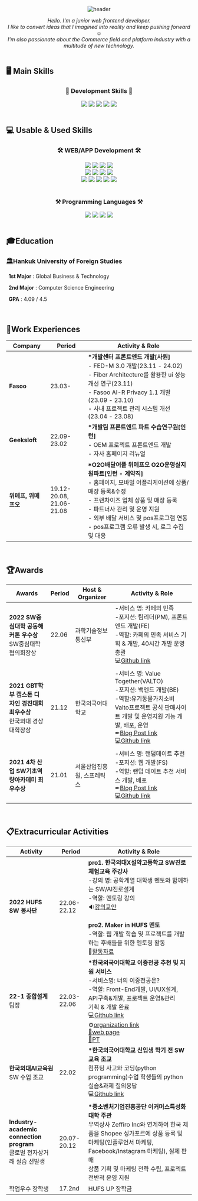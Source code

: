 <div align="center">
   
![header](https://capsule-render.vercel.app/api?type=waving&color=1E90FF&height=300&section=header&text=JaeyunJung's%20Github&fontSize=60)
   
   <div>
      <em>Hello. I'm a junior web frontend developer.<br/>
I like to convert ideas that I imagined into reality and keep pushing forward ☺️<br/>
I'm also passionate about the Commerce field and platform industry with a multitude of new technology.</em>
   </div>
   <br/>
<!--    <div align="center">
      <h3>✉️ Contact ✉️</h3>
       <img src="https://img.shields.io/badge/rangyun36@gmail.com-EA4335?style=flat-square&logo=Gmail&logoColor=white">
       <div>
      <a href="https://blog.naver.com/rangyun"><img src="https://img.shields.io/badge/blog-369F36?style=for-the-badge&logo=Blogger&logoColor=white&link=https://blog.naver.com/rangyun"/></a> 
      <a href="https://www.instagram.com/again_yunn/"><img src="https://img.shields.io/badge/instagram-E4405F?style=for-the-badge&logo=Instagram&logoColor=white&link=https://www.instagram.com/again_yunn/"/></a> 
      </div>
   </div> -->
   
   <div align="start">
      <h2>🖥️ Main Skills</h2>
   </div>
   <div align="center">
      <h3>🏢 Development Skills 🏢</h3>
      <div>
         <img src="https://img.shields.io/badge/typescript-3178C6?style=for-the-badge&logo=Typescript&logoColor=white">
         <img src="https://img.shields.io/badge/react-61DAFB?style=for-the-badge&logo=React&logoColor=black"> 
         <img src="https://img.shields.io/badge/redux-764ABC?style=for-the-badge&logo=Redux&logoColor=white">
         <img src="https://img.shields.io/badge/sass-CC6699?style=for-the-badge&logo=Sass&logoColor=white">
         <img src="https://img.shields.io/badge/styledComponents-DB7093?style=for-the-badge&logo=styledComponents&logoColor=white">
      </div>
   </div>
   
   
   <br/>

   <div align="start">
      <h2>💻 Usable & Used Skills</h2>
   </div>
   <div align="center">
      <h3>🛠 WEB/APP Development 🛠</h3>
<!--       <div> </div> -->
      <div>
      <img src="https://img.shields.io/badge/html5-E34F26?style=for-the-badge&logo=Html5&logoColor=white">
        <img src="https://img.shields.io/badge/css-1572B6?style=for-the-badge&logo=Css3&logoColor=white">
        <img src="https://img.shields.io/badge/sass-CC6699?style=for-the-badge&logo=Sass&logoColor=white">
        <img src="https://img.shields.io/badge/react-61DAFB?style=for-the-badge&logo=React&logoColor=black"> 
      </div>
      <div>
        <img src="https://img.shields.io/badge/springBoot-6DB33F?style=for-the-badge&logo=springBoot&logoColor=white">
        <img src="https://img.shields.io/badge/django-092E20?style=for-the-badge&logo=Django&logoColor=white">
        <img src="https://img.shields.io/badge/next-000000?style=for-the-badge&logo=Next.js&logoColor=white">
        <img src="https://img.shields.io/badge/vue-4FC08D?style=for-the-badge&logo=Vue.js&logoColor=white">
      </div>
      <div>
         <img src="https://img.shields.io/badge/figma-F24E1E?style=for-the-badge&logo=Figma&logoColor=white">
         <img src="https://img.shields.io/badge/postman-FF6C37?style=for-the-badge&logo=Postman&logoColor=white">
         <img src="https://img.shields.io/badge/swagger-85EA2D?style=for-the-badge&logo=Swagger&logoColor=white">
         <img src="https://img.shields.io/badge/vultr-007BFC?style=for-the-badge&logo=Vultr&logoColor=white">
         <img src="https://img.shields.io/badge/aws-FF9900?style=for-the-badge&logo=AmazonEC2&logoColor=white">
      </div>
   </div>
   
   <br/>
   <div align="center">
      <h3>⚒ Programming Languages ⚒</h3>
          <img src="https://img.shields.io/badge/typescript-3178C6?style=for-the-badge&logo=Typescript&logoColor=white">
          <img src="https://img.shields.io/badge/javascript-F7DF1E?style=for-the-badge&logo=Javascript&logoColor=black">
          <img src="https://img.shields.io/badge/java-F80000?style=for-the-badge&logo=Oracle&logoColor=white"> 
          <img src="https://img.shields.io/badge/python-3776AB?style=for-the-badge&logo=Python&logoColor=white"> 
   </div>
   
<!--   <br/>
   <div align="center">
      <h3>🔍 Interseted Tech 🔍</h3>
       <img src="https://img.shields.io/badge/web-000000?style=for-the-badge&logo=Mozilla&logoColor=white">
       <img src="https://img.shields.io/badge/cloud-3693F3?style=for-the-badge&logo=iCloud&logoColor=white">
       <img src="https://img.shields.io/badge/crypto-F7931A?style=for-the-badge&logo=Bitcoin&logoColor=white">
       <img src="https://img.shields.io/badge/metaverse-D9272E?style=for-the-badge&logo=MEGA&logoColor=white">
   </div> -->
</div>
   
<br>

<h2><strong>🎓Education</strong></h2>

<h3><a href="https://www.hufs.ac.kr">🏛</a>Hankuk University of Foreign Studies</h3>

<strong>&nbsp;&nbsp;1st Major</strong> : Global Business & Technology

<strong>&nbsp;&nbsp;2nd Major</strong> : Computer Science Engineering

<strong>&nbsp;&nbsp;GPA</strong> : 4.09 / 4.5

<br/>

<h2><strong>💼Work Experiences</strong></h2>

| <b> Company | Period | Activity & Role </b>|
|--- |---|---|
| <strong>Fasoo</strong> | 23.03-  |<b>*개발센터 프론트엔드 개발[사원]</b><br/>- FED-M 3.0 개발(23.11 - 24.02)<br/>- Fiber Architecture를 활용한 ui 성능 개선 연구(23.11)<br/>- Fasoo AI-R Privacy 1.1 개발(23.09 - 23.10) <br/>- 사내 프로젝트 관리 시스템 개선(23.04 - 23.08) |
| <strong>Geeksloft</strong> | 22.09- 23.02 |<b>*개발팀 프론트엔드 파트 수습연구원[인턴]</b> <br/>- OEM 프로젝트 프론트엔드 개발 <br/>- 자사 홈페이지 리뉴얼 |
| <strong>위메프, 위메프오</strong> | 19.12- 20.08, <br/> 21.06- 21.08 |<b>*O2O배달어플 위메프오 O2O운영실지원파트[인턴 - 계약직]</b><br> - 홈페이지, 모바일 어플리케이션에 상품/매장 등록&수정<br/>- 프랜차이즈 업체 상품 및 매장 등록<br/>- 파트너사 관리 및 운영 지원<br/>- 외부 배달 서비스 및 pos프로그램 연동<br/>- pos프로그램 오류 발생 시, 로그 수집 및 대응 |
<br/>
   
   
<h2><strong>🏆Awards</strong></h2>
   
| <b> Awards | Period | Host & Organizer | Activity & Role </b> |
| ---|---|---|---|
| <strong>2022 SW중심대학 공동해커톤 우수상</strong> <br/>SW중심대학협의회장상 | 22.06 | 과학기술정보통신부 | -서비스 명: 카페의 민족<br>-포지션: 팀리더(PM), 프론트엔드 개발(FE)<br/>-역할: 카페의 민족 서비스 기획 & 개발, 40시간 개발 운영 총괄<br>💻[Github link](https://github.com/SW-HACKATHON-CAMIN) |
| <strong>2021 GBT학부 캡스톤 디자인 경진대회 최우수상</strong> <br/> 한국외대 경상대학장상  | 21.12| 한국외국어대학교 | -서비스 명: Value Together(VALTO)<br/> -포지션: 백엔드 개발(BE)<br/>-역할:유기동물가치소비 Valto프로젝트 공식 판매사이트 개발 및 운영지원 기능 개발, 배포, 운영<br>✒[Blog Post link](https://blog.naver.com/rangyun/222619359347) <br>💻[Github link](https://github.com/Againyunn/valto) |
| <strong>2021 4차 산업 SW기초역량아카데미 최우수상</strong> | 21.01 |  서울산업진흥원, 스프레틱스 | -서비스 명: 랜덤데이트 추천 <br/>-포지션: 웹 개발(FS)<br/>-역할: 랜덤 데이트 추천 서비스 개발, 배포 <br/>✒[Blog Post link](https://blog.naver.com/rangyun/222240831159) <br/>💻[Github link](https://github.com/Againyunn/RandomDating)|
   
<br/>

<h2><strong>📋Extracurricular Activities</strong></h2>

| <b> Activity | Period | Activity & Role </b> |
|---|---|---|
| <strong>2022 HUFS SW 봉사단 </strong> | 22.06- 22.12 | <strong>pro1. 한국외대X설악고등학교 SW진로체험교육 주강사</strong> <br/> -강의 명: 공학계열 대학생 멘토와 함께하는 SW/AI진로설계<br>-역할: 멘토링 강의 <br> 🔉[강의교안](https://github.com/Againyunn/HUFS_SW_Education/tree/main/%ED%95%9C%EA%B5%AD%EC%99%B8%EB%8C%80%20x%20%EC%84%A4%EC%95%85%EA%B3%A0%EB%93%B1%ED%95%99%EA%B5%90%20sw%EC%A7%84%EB%A1%9C%EC%B2%B4%ED%97%98%20%EA%B5%90%EC%9C%A1%20%EA%B0%95%EC%9D%98)  <br/><br/> <strong>pro2. Maker in HUFS 멘토</strong> <br/> -역할: 웹 개발 학습 및 프로젝트를 개발하는 후배들을 위한 멘토링 활동 <br>📱[활동자료](https://sites.google.com/hufs.ac.kr/maker-in-hufs-web) |
| <strong>22-1 종합설계</strong><br>팀장 | 22.03- 22.06 |<b>*한국외국어대학교 이중전공 추천 및 지원 서비스</b><br>-서비스명: 너의 이중전공은? <br>-역할: Front-End개발, UI/UX설계, API구축&개발, 프로젝트 운영&관리<br>기획 & 개발 완료 <br> 💻[Github link](https://github.com/Againyunn/Comprehensive-design) <br> ⚙[organization link](https://github.com/Whats-Your-DualMajor) <br> [📱web page](http://43.200.48.156:8080/#/) <br> [🎤PT](https://www.miricanvas.com/v/116urx9)|
| <strong>한국외대AI교육원</strong><br/>SW 수업 조교 | 22.02 |<b>*한국외국어대학교 신입생 학기 전 SW 교육 조교</b><br>컴퓨팅 사고와 코딩(python programming)수업 학생들의 python 실습&과제 질의응답 <br>💻[Github link](https://github.com/Againyunn/HUFS_SW_Education) |
| <strong>Industry-academic connection program</strong><br>글로벌 전자상거래 실습 선발생| 20.07- 20.12 |<b>*중소벤처기업진흥공단 이커머스특성화대학 주관</b><br>무역상사 Zeffiro Inc와 연계하여 한국 제품을 Shopee 싱가포르에 상품 등록 및 마케팅(인플루언서 마케팅, Facebook/Instagram 마케팅), 실제 판매 <br>상품 기획 및 마케팅 전략 수립, 프로젝트 전반적 운영 지원 |
| 학업우수 장학생 | 17.2nd | HUFS UP 장학금 |
<br/>

